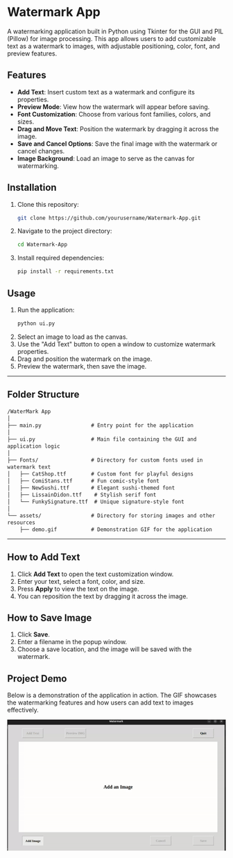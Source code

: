
# Watermark App

A watermarking application built in Python using Tkinter for the GUI and PIL (Pillow) for image processing. This app allows users to add customizable text as a watermark to images, with adjustable positioning, color, font, and preview features.

## Features

- **Add Text**: Insert custom text as a watermark and configure its properties.
- **Preview Mode**: View how the watermark will appear before saving.
- **Font Customization**: Choose from various font families, colors, and sizes.
- **Drag and Move Text**: Position the watermark by dragging it across the image.
- **Save and Cancel Options**: Save the final image with the watermark or cancel changes.
- **Image Background**: Load an image to serve as the canvas for watermarking.
  
## Installation

1. Clone this repository:
   ```bash
   git clone https://github.com/yourusername/Watermark-App.git
   ```
2. Navigate to the project directory:
   ```bash
   cd Watermark-App
   ```
3. Install required dependencies:
   ```bash
   pip install -r requirements.txt
   ```

## Usage

1. Run the application:
   ```bash
   python ui.py
   ```
2. Select an image to load as the canvas.
3. Use the "Add Text" button to open a window to customize watermark properties.
4. Drag and position the watermark on the image.
5. Preview the watermark, then save the image.



---

## Folder Structure

```
/WaterMark App
│
├── main.py                # Entry point for the application
│
├── ui.py                  # Main file containing the GUI and application logic
│
├── Fonts/                 # Directory for custom fonts used in watermark text
│   ├── CatShop.ttf        # Custom font for playful designs
│   ├── ComiStans.ttf      # Fun comic-style font
│   ├── NewSushi.ttf       # Elegant sushi-themed font
│   ├── LissainDidon.ttf    # Stylish serif font
│   └── FunkySignature.ttf  # Unique signature-style font
│
└── assets/                # Directory for storing images and other resources
    ├── demo.gif           # Demonstration GIF for the application

```

---

  
## How to Add Text

1. Click **Add Text** to open the text customization window.
2. Enter your text, select a font, color, and size.
3. Press **Apply** to view the text on the image.
4. You can reposition the text by dragging it across the image.

## How to Save Image

1. Click **Save**.
2. Enter a filename in the popup window.
3. Choose a save location, and the image will be saved with the watermark.


## Project Demo

Below is a demonstration of the application in action. The GIF showcases the watermarking features and how users can add text to images effectively.

![Application Demo](assets/demo.gif)




